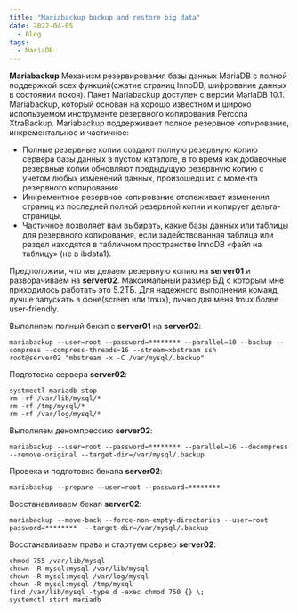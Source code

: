 ```yaml
---
title: "Mariabackup backup and restore big data"
date: 2022-04-05
  - Blog
tags:
  - MariaDB
---
```


**Mariabackup** Механизм резервирования базы данных MariaDB c полной поддержкой всех функций(сжатие страниц InnoDB, шифрование данных в состоянии покоя). Пакет Mariabackup доступен с версии MariaDB 10.1. Mariabackup, который основан на хорошо известном и широко используемом инструменте резервного копирования Percona XtraBackup.
   Mariabackup поддерживает полное резервное копирование, инкрементальное и частичное:
   - Полные резервные копии создают полную резервную копию сервера базы данных в пустом каталоге, в то время как добавочные резервные копии обновляют предыдущую резервную копию с учетом любых изменений данных, произошедших с момента резервного копирования.
   - Инкрементное резервное копирование отслеживает изменения страниц из последней полной резервной копии и копирует дельта-страницы.
   - Частичное позволяет вам выбирать, какие базы данных или таблицы для резервного копирования, если задействованная таблица или раздел находятся в табличном пространстве InnoDB «файл на таблицу» (не в ibdata1).

Предположим, что мы делаем резервную копию на **server01** и разворачиваем на **server02**. Максимальный размер БД с которым мне приходилось работать это 5.2ТБ. Для надежного выполнения команд лучше запускать в фоне(screen или tmux), лично для меня tmux более user-friendly.

Выполняем полный бекап c **server01** на **server02**:
```
mariabackup --user=root --password=******** --parallel=10 --backup --compress --compress-threads=16 --stream=xbstream ssh root@server02 "mbstream -x -C /var/mysql/.backup"
```
Подготовка сервера **server02**: 
```
systmectl mariadb stop
rm -rf /var/lib/mysql/* 
rm -rf /tmp/mysql/*
rm -rf /var/log/mysql/*
```
Выполняем декомпрессию **server02**:
```
mariabackup --user=root --password=******** --parallel=16 --decompress --remove-original --target-dir=/var/mysql/.backup
```
Провека и подготовка бекапа **server02**: 
```
mariabackup --prepare --user=root --password=******** 
```
Восстанавливаем бекап **server02**:
```
mariabackup --move-back --force-non-empty-directories --user=root password=********  --target-dir=/var/mysql/.backup
```
Восстанавливаем права и стартуем сервер **server02**:
```
chmod 755 /var/lib/mysql
chown -R mysql:mysql /var/lib/mysql
chown -R mysql:mysql /var/log/mysql
chown -R mysql:mysql /tmp/mysql
find /var/lib/mysql -type d -exec chmod 750 {} \;
systemctl start mariadb
```
